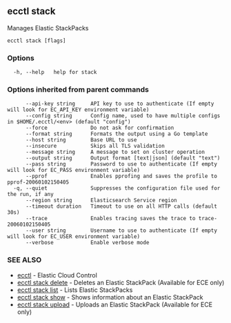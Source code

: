 ## ecctl stack

Manages Elastic StackPacks

```
ecctl stack [flags]
```

### Options

```
  -h, --help   help for stack
```

### Options inherited from parent commands

```
      --api-key string     API key to use to authenticate (If empty will look for EC_API_KEY environment variable)
      --config string      Config name, used to have multiple configs in $HOME/.ecctl/<env> (default "config")
      --force              Do not ask for confirmation
      --format string      Formats the output using a Go template
      --host string        Base URL to use
      --insecure           Skips all TLS validation
      --message string     A message to set on cluster operation
      --output string      Output format [text|json] (default "text")
      --pass string        Password to use to authenticate (If empty will look for EC_PASS environment variable)
      --pprof              Enables pprofing and saves the profile to pprof-20060102150405
  -q, --quiet              Suppresses the configuration file used for the run, if any
      --region string      Elasticsearch Service region
      --timeout duration   Timeout to use on all HTTP calls (default 30s)
      --trace              Enables tracing saves the trace to trace-20060102150405
      --user string        Username to use to authenticate (If empty will look for EC_USER environment variable)
      --verbose            Enable verbose mode
```

### SEE ALSO

* [ecctl](ecctl.md)	 - Elastic Cloud Control
* [ecctl stack delete](ecctl_stack_delete.md)	 - Deletes an Elastic StackPack (Available for ECE only)
* [ecctl stack list](ecctl_stack_list.md)	 - Lists Elastic StackPacks
* [ecctl stack show](ecctl_stack_show.md)	 - Shows information about an Elastic StackPack
* [ecctl stack upload](ecctl_stack_upload.md)	 - Uploads an Elastic StackPack (Available for ECE only)

